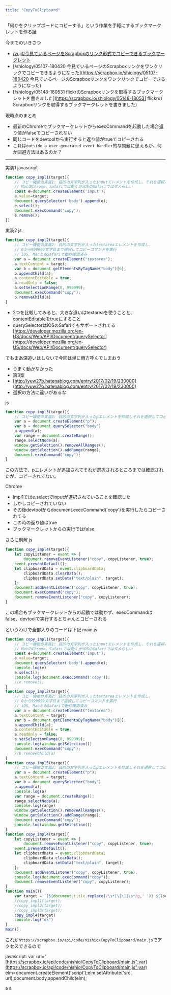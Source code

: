 ```yaml
---
title: "CopyToClipboard"
---
```


「何かをクリップボードにコピーする」という作業を手軽にするブックマークレットを作る話

今までのいきさつ
- [/yujif/今見ているページをScrapboxのリンク形式でコピーできるブックマークレット](https://scrapbox.io/yujif/今見ているページをScrapboxのリンク形式でコピーできるブックマークレット)
- [/shiology/05107-180420 今見ているページのScrapboxリンクをワンクリックでコピーできるようになった](https://scrapbox.io/shiology/05107-180420 今見ているページのScrapboxリンクをワンクリックでコピーできるようになった)
- [/shiology/05148-180531 flickrのScrapboxリンクを取得するブックマークレットを書きました](https://scrapbox.io/shiology/05148-180531 flickrのScrapboxリンクを取得するブックマークレットを書きました)

現時点のまとめ
- 最新のChromeでブックマークレットからexecCommandを起動した場合返り値がfalseでコピーされない
- 同じコードをdevtoolから実行すると返り値がtrueでコピーされる
- これは`outside a user-generated event handler`的な問題に思えるが、何か回避方法はあるのか？

-----
実装1
javascript

```javascript
function copy_impl1(target){
	// コピー機能の実装1: 目的の文字列が入ったinputエレメントを作成し、それを選択してコピーコマンドを実行
 	// MacのChrome、Safariでは動くがiOSのSafariではダメらしい
	const e=document.createElement('input');
 	e.value=target;
  	document.querySelector('body').append(e);
    e.select();
    document.execCommand('copy');
    e.remove();
}) 
```


実装2
js

```javascript
function copy_impl2(target){
	// コピー機能の実装2: 目的の文字列が入ったtextareaエレメントを作成し、
 	// 0から999999文字目まで選択してコピーコマンドを実行
 	// iOS, MacともSafariで動作確認済み
	var a = document.createElement("textarea");
	a.textContent = target;
    var b = document.getElementsByTagName("body")[0];
    b.appendChild(a);
    a.contentEditable = true;
    a.readOnly = false;
    a.setSelectionRange(0, 999999);
    document.execCommand("copy");
    b.removeChild(a)
}
```


- 2つを比較してみると、大きな違いはtextareaを使うことと、contentEditableをtrueにすること
- querySelectorはiOSのSafariでもサポートされてる [https://developer.mozilla.org/en-US/docs/Web/API/Document/querySelector](https://developer.mozilla.org/en-US/docs/Web/API/Document/querySelector)

でもまあ深追いはしないで今回は単に両方呼んでしまおう
- うまく動かなかった
- 第3案
- [http://yuw27b.hatenablog.com/entry/2017/02/19/230000](http://yuw27b.hatenablog.com/entry/2017/02/19/230000)
- 選択の方法に違いがあるな

js

```javascript
function copy_impl3(target){
	// コピー機能の実装3: 目的の文字列が入ったpエレメントを作成しそれを選択してコピーコマンドを実行、
	var a = document.createElement("p");
    var b = document.querySelector("body")
    b.append(a);
	var range = document.createRange();
 	range.selectNode(a);
 	window.getSelection().removeAllRanges();
 	window.getSelection().addRange(range);
 	document.execCommand('copy');
}
```

この方法で、pエレメントが追加されてそれが選択されるところまでは確認されたが、コピーされてない。

Chrome
- impl1ではe.selectでinputが選択されていることを確認した
- しかしコピーされていない
- その後devtoolからdocument.execCommand('copy')を実行したらコピーされてる
- この時の返り値はtrue
- ブックマークレットからの実行ではfalse

さらに別解
js

```javascript
function copy_impl4(target){
	let copyListener = event => {
 		document.removeEventListener("copy", copyListener, true);
  	event.preventDefault();
  	let clipboardData = event.clipboardData;
 		clipboardData.clearData();
 		clipboardData.setData("text/plain", target);
	};
	document.addEventListener("copy", copyListener, true);
	document.execCommand("copy");
	document.removeEventListener("copy", copyListener);
}
```

この場合もブックマークレットからの起動では動かず、execCommandはfalse、devtoolで実行するとちゃんとコピーされる

というわけで全部入りのコードは下記
main.js

```javascript
function copy_impl1(target){
	// コピー機能の実装1: 目的の文字列が入ったinputエレメントを作成し、それを選択してコピーコマンドを実行
 	// MacのChrome、Safariでは動くがiOSのSafariではダメらしい
	const e=document.createElement('input');
 	e.value=target;
  	document.querySelector('body').append(e);
  	console.log(e)
    e.select();
    console.log(document.execCommand('copy'));
    //e.remove();
}
function copy_impl2(target){
	// コピー機能の実装2: 目的の文字列が入ったtextareaエレメントを作成し、
 	// 0から999999文字目まで選択してコピーコマンドを実行
 	// iOS, MacともSafariで動作確認済み
	var a = document.createElement("textarea");
	a.textContent = target;
    var b = document.getElementsByTagName("body")[0];
    b.appendChild(a);
    a.contentEditable = true;
    a.readOnly = false;
    a.setSelectionRange(0, 999999);
    console.log(window.getSelection())
    document.execCommand("copy");
    //b.removeChild(a)
}
function copy_impl3(target){
	// コピー機能の実装3: 目的の文字列が入ったpエレメントを作成しそれを選択してコピーコマンドを実行、
	var a = document.createElement("p");
 	a.textContent = target;
    var b = document.querySelector("body")
    b.append(a);
    console.log(a)
	var range = document.createRange();
 	range.selectNode(a);
    console.log(range)
 	window.getSelection().removeAllRanges();
 	window.getSelection().addRange(range);
 	document.execCommand('copy');
    console.log(window.getSelection())
}
function copy_impl4(target){
	let copyListener = event => {
 		document.removeEventListener("copy", copyListener, true);
  	event.preventDefault();
  	let clipboardData = event.clipboardData;
 		clipboardData.clearData();
 		clipboardData.setData("text/plain", target);
	};
	document.addEventListener("copy", copyListener, true);
	console.log(document.execCommand("copy"));
	document.removeEventListener("copy", copyListener);
}
function main(){
	var target = `[${document.title.replace(/\s*[\[\]]\s*/g,' ')} ${location.href}]`;
 	//copy_impl1(target);
  	//copy_impl2(target);
    //copy_impl3(target);
    copy_impl4(target)
    console.log("ok")
}
main();
```


これが`https://scrapbox.io/api/code/nishio/CopyToClipboard/main.js`でアクセスできるので

javascript: var url="[https://scrapbox.io/api/code/nishio/CopyToClipboard/main.js";var](https://scrapbox.io/api/code/nishio/CopyToClipboard/main.js";var) elm=document.createElement('script');elm.setAttribute('src', url);document.body.appendChild(elm);

a
a
